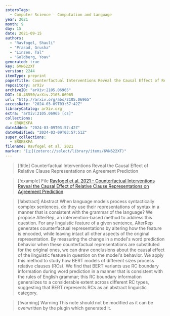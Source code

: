 ```yaml
---
zoteroTags:
  - Computer Science - Computation and Language
year: 2021
month: 9
day: 15
date: 2021-09-15
authors:
  - "Ravfogel, Shauli"
  - "Prasad, Grusha"
  - "Linzen, Tal"
  - "Goldberg, Yoav"
generated: true
key: 6VN622XT
version: 2244
itemType: preprint
paperTitle: Counterfactual Interventions Reveal the Causal Effect of Relative Clause Representations on Agreement Prediction
repository: arXiv
archiveID: "arXiv:2105.06965"
DOI: 10.48550/arXiv.2105.06965
url: "http://arxiv.org/abs/2105.06965"
accessDate: "2024-03-09T03:57:42Z"
libraryCatalog: arXiv.org
extra: "arXiv:2105.06965 [cs]"
collections:
  - ERQKEKFA
dateAdded: "2024-03-09T03:57:42Z"
dateModified: "2024-03-09T03:57:51Z"
super_collections:
  - ERQKEKFA
filename: Ravfogel et al. 2021
marker: "[🇿](zotero://select/library/items/6VN622XT)"
---
```


> [!title] Counterfactual Interventions Reveal the Causal Effect of Relative Clause Representations on Agreement Prediction

> [!example] File
> [Ravfogel et al. 2021 - Counterfactual Interventions Reveal the Causal Effect of Relative Clause Representations on Agreement Prediction](/Papers/PDFs/Ravfogel%20et%20al.%202021%20-%20Counterfactual%20Interventions%20Reveal%20the%20Causal%20Effect%20of%20Relative%20Clause%20Representations%20on%20Agreement%20Prediction.pdf)

> [!abstract] Abstract
> When language models process syntactically complex sentences, do they use their representations of syntax in a manner that is consistent with the grammar of the language? We propose AlterRep, an intervention-based method to address this question. For any linguistic feature of a given sentence, AlterRep generates counterfactual representations by altering how the feature is encoded, while leaving intact all other aspects of the original representation. By measuring the change in a model's word prediction behavior when these counterfactual representations are substituted for the original ones, we can draw conclusions about the causal effect of the linguistic feature in question on the model's behavior. We apply this method to study how BERT models of different sizes process relative clauses (RCs). We find that BERT variants use RC boundary information during word prediction in a manner that is consistent with the rules of English grammar; this RC boundary information generalizes to a considerable extent across different RC types, suggesting that BERT represents RCs as an abstract linguistic category.

>[!warning] Warning
> This note should not be modified as it can be overwritten by the plugin which generated it.


